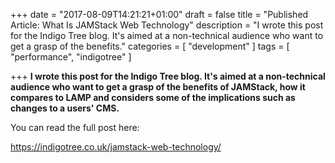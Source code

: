 +++
date = "2017-08-09T14:21:21+01:00"
draft = false
title = "Published Article: What Is JAMStack Web Technology"
description = "I wrote this post for the Indigo Tree blog. It's aimed at a non-technical audience who want to get a grasp of the benefits."
categories = [
  "development"
]
tags = [
    "performance",
   "indigotree"
]

+++
**I wrote this post for the Indigo Tree blog. It's aimed at a non-technical audience who want to get a grasp of the benefits of JAMStack, how it compares to LAMP and considers some of the implications such as changes to a users' CMS.**

You can read the full post here:

https://indigotree.co.uk/jamstack-web-technology/
